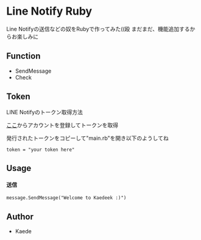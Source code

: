 # Line Notify Ruby

Line Notifyの送信などの奴をRubyで作ってみた((殴
まだまだ、機能追加するからお楽しみに

## Function
- SendMessage
- Check

## Token
LINE Notifyのトークン取得方法

[ここ](https://notify-bot.line.me/ja/)からアカウントを登録してトークンを取得

発行されたトークンをコピーして"main.rb"を開き以下のようしてね

```
token = "your token here"
```

## Usage

#### 送信
```
message.SendMessage("Welcome to Kaedeek :)")
```

## Author

* Kaede